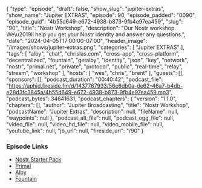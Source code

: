 {
  "type": "episode",
  "draft": false,
  "show_slug": "jupiter-extras",
  "show_name": "Jupiter EXTRAS",
  "episode": 90,
  "episode_padded": "0090",
  "episode_guid": "4b55d649-e672-4938-b873-9fb4e97ea459",
  "slug": "90",
  "title": "Nostr Workshop",
  "description": "Our Nostr workshop.  We\u2019ll help you get your Nostr identity and answer any questions.",
  "date": "2024-04-05T17:00:00-07:00",
  "header_image": "/images/shows/jupiter-extras.png",
  "categories": [
    "Jupiter EXTRAS"
  ],
  "tags": [
    "alby",
    "chat",
    "chrislas.com",
    "cross-app",
    "cross-platform",
    "decentralized",
    "fountain",
    "getalby",
    "identity",
    "json",
    "key",
    "network",
    "nostr",
    "primal.net",
    "private",
    "protocol",
    "public",
    "real-time",
    "relay",
    "stream",
    "workshop"
  ],
  "hosts": [
    "wes",
    "chris",
    "brent"
  ],
  "guests": [],
  "sponsors": [],
  "podcast_duration": "00:40:42",
  "podcast_file": "https://aphid.fireside.fm/d/1437767933/56e6db0a-de62-46a7-b4db-e28d3fc3845a/4b55d649-e672-4938-b873-9fb4e97ea459.mp3",
  "podcast_bytes": 34641631,
  "podcast_chapters": {
    "version": "1.1.0",
    "chapters": [],
    "author": "Jupiter Broadcasting",
    "title": "Nostr Workshop",
    "podcastName": "Jupiter Extras",
    "description": null,
    "fileName": null,
    "waypoints": null
  },
  "podcast_alt_file": null,
  "podcast_ogg_file": null,
  "video_file": null,
  "video_hd_file": null,
  "video_mobile_file": null,
  "youtube_link": null,
  "jb_url": null,
  "fireside_url": "/90"
}


### Episode Links

  * [Nostr Starter Pack](https://linuxunplugged.com/nostr "Nostr Starter Pack")
  * [Primal](https://primal.net/home "Primal")
  * [Alby](https://getalby.com/ "Alby")
  * [Fountain](https://fountain.fm/ "Fountain")



